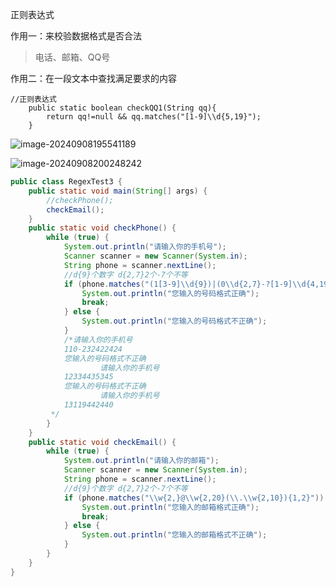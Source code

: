 正则表达式

作用一：来校验数据格式是否合法

> 电话、邮箱、QQ号

作用二：在一段文本中查找满足要求的内容

```
//正则表达式
    public static boolean checkQQ1(String qq){
        return qq!=null && qq.matches("[1-9]\\d{5,19}");
    }
```

![image-20240908195541189](C:\Users\ASUS\AppData\Roaming\Typora\typora-user-images\image-20240908195541189.png) 

![image-20240908200248242](C:\Users\ASUS\AppData\Roaming\Typora\typora-user-images\image-20240908200248242.png)

```java
public class RegexTest3 {
    public static void main(String[] args) {
        //checkPhone();
        checkEmail();
    }
    public static void checkPhone() {
        while (true) {
            System.out.println("请输入你的手机号");
            Scanner scanner = new Scanner(System.in);
            String phone = scanner.nextLine();
            //d{9}个数字 d{2,7}2个-7个不等
            if (phone.matches("(1[3-9]\\d{9})|(0\\d{2,7}-?[1-9]\\d{4,19})")) {
                System.out.println("您输入的号码格式正确");
                break;
            } else {
                System.out.println("您输入的号码格式不正确");
            }
            /*请输入你的手机号
            110-232422424
            您输入的号码格式不正确
                    请输入你的手机号
            12334435345
            您输入的号码格式不正确
                    请输入你的手机号
            13119442440
         */
        }
    }
    public static void checkEmail() {
        while (true) {
            System.out.println("请输入你的邮箱");
            Scanner scanner = new Scanner(System.in);
            String phone = scanner.nextLine();
            //d{9}个数字 d{2,7}2个-7个不等
            if (phone.matches("\\w{2,}@\\w{2,20}(\\.\\w{2,10}){1,2}")) {
                System.out.println("您输入的邮箱格式正确");
                break;
            } else {
                System.out.println("您输入的邮箱格式不正确");
            }
        }
    }
}
```

